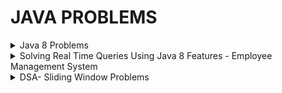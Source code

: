 # JAVA PROBLEMS
<details>
  <summary>Java 8 Problems</summary>
Execution Class : Java8Problems

1. Given a list of integers, separate odd and even numbers?
2. How do you remove duplicate elements from a list using Java 8 streams?
3. How do you find frequency of each character in a string using Java 8 streams?
4. How do you find frequency of each element in an array or a list?
5. How do you sort the given list of decimals in reverse order?
6. Given a list of strings, join the strings with ‘[‘ as prefix, ‘]’ as suffix and ‘,’ as delimiter?
7. From the given list of integers, print the numbers which are multiples of 5?
8. Given a list of integers, find maximum and minimum of those numbers?
9. How do you merge two unsorted arrays into single sorted array using Java 8 streams?
10. How do you merge two unsorted arrays into single sorted array without duplicates?
11. How do you get three maximum numbers and three minimum numbers from the given list of integers?
12. Java 8 program to check if two strings are anagrams or not?
13. Find sum of all digits of a number in Java 8?
14. Find second largest number in an integer array?
15. Given a list of strings, sort them according to increasing order of their length?
16. Given an integer array, find sum and average of all elements?
17. How do you find common elements between two arrays?
18. Reverse each word of a string using Java 8 streams?
19. How do you find sum of first 10 natural numbers?
20. Reverse an integer array?
21. Print first 10 even numbers?
22. How do you find the most repeated element in an array?
23. Palindrome program using Java 8 streams?
24. Given a list of strings, find out those strings which start with a number?
25. How do you extract duplicate elements from an array?
26. Print duplicate characters in a string?
27. Find first repeated character in a string?
28. Find first non-repeated character in a string?
29. Fibonacci series?
30. First 10 odd numbers?
31. How do you get last element of an array?
32. Find the age of a person in years if the birthday is given?

</details>

<details>
  <summary>Solving Real Time Queries Using Java 8 Features - Employee Management System</summary>
Execution Class : EMSservice

1. How many male and female employees are there in the organization?
2. Print the name of all departments in the organization?
3. What is the average age of male and female employees?
4. Get the details of the highest paid employee in the organization?
5. Get the names of all employees who have joined after 2015?
6. Count the number of employees in each department?
7. What is the average salary of each department?
8. Get the details of the youngest male employee in the product development department?
9. Who has the most working experience in the organization?
10. How many male and female employees are there in the sales and marketing team?
11. What is the average salary of male and female employees?
12. List down the names of all employees in each department?
13. What is the average salary and total salary of the whole organization?
14. Separate the employees who are younger or equal to 25 years from those employees who are older than 25 years?
15. Who is the oldest employee in the organization? What is his age and which department does he belong to?

</details>

<details>
  <summary>DSA- Sliding Window Problems</summary>
Execution Class : SlidingWindow

1. Maximum Points You Can Obtain from Cards
2. Longest Substring Without Repeating Characters
3. Max Consecutive Ones III
4. Fruits into baskets
5. Longest Substring With At Most K Distinct Characters
6. Number of Substrings Containing All Three Characters
7. Longest Repeating Character Replacement
8. Binary Subarrays With Sum
9. Count number of Nice subarrays
10. Subarrays with K Different Integers
11. Minimum Window Substring
</details>